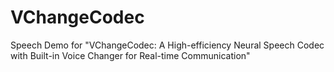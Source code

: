 # VChangeCodec
Speech Demo for "VChangeCodec: A High-efficiency Neural Speech Codec with Built-in Voice Changer for Real-time Communication"
